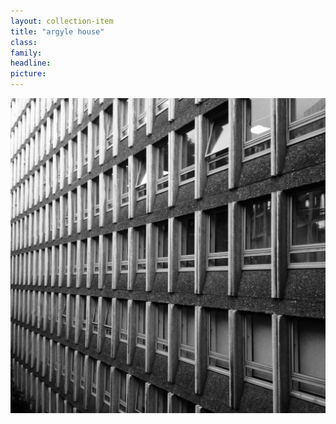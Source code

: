 ```yaml
---
layout: collection-item
title: "argyle house"
class:	
family:
headline:
picture:
---
```


[![argyle house](/assets/img/photos/argyle-house-1200x1200.jpg)](/assets/img/photos/argyle-house-1200x1200.jpg)